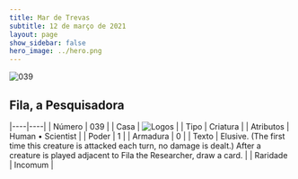 ```yaml
---
title: Mar de Trevas
subtitle: 12 de março de 2021
layout: page
show_sidebar: false
hero_image: ../hero.png
---
```


![039](https://cdn.keyforgegame.com/media/card_front/pt/496_039_W679J76H3HJH_pt.png)

## Fila, a Pesquisadora

|----|----|
| Número | 039 |
| Casa | ![Logos](https://archonarcana.com/images/thumb/c/ce/Logos.png/22px-Logos.png "Logos") |
| Tipo | Criatura |
| Atributos | Human • Scientist |
| Poder | 1 |
| Armadura | 0 |
| Texto | Elusive. (The first time this creature is attacked each turn, no damage is dealt.)  After a creature is played adjacent to Fila the Researcher, draw a card. |
| Raridade | Incomum |
